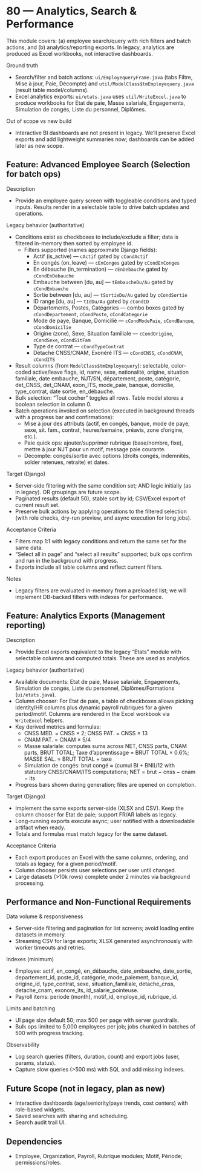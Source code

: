 # 80 — Analytics, Search & Performance

This module covers: (a) employee search/query with rich filters and batch actions, and (b) analytics/reporting exports. In legacy, analytics are produced as Excel workbooks, not interactive dashboards.

Ground truth
- Search/filter and batch actions: `ui/EmployequeryFrame.java` (tabs Filtre, Mise à jour, Paie, Décompte) and `util/ModelClass$tmEmployequery.java` (result table model/columns).
- Excel analytics exports: `ui/etats.java` uses `util/WriteExcel.java` to produce workbooks for Etat de paie, Masse salariale, Engagements, Simulation de congés, Liste du personnel, Diplômes.

Out of scope vs new build
- Interactive BI dashboards are not present in legacy. We’ll preserve Excel exports and add lightweight summaries now; dashboards can be added later as new scope.

## Feature: Advanced Employee Search (Selection for batch ops)

Description
- Provide an employee query screen with toggleable conditions and typed inputs. Results render in a selectable table to drive batch updates and operations.

Legacy behavior (authoritative)
- Conditions exist as checkboxes to include/exclude a filter; data is filtered in-memory then sorted by employee id.
	- Filters supported (names approximate Django fields):
		- Actif (is_active) — `cActif` gated by `cCondActif`
		- En congés (on_leave) — `cEnConges` gated by `cCondEnConges`
		- En débauche (in_termination) — `cEnDebauche` gated by `cCondEnDebauche`
		- Embauche between [du, au] — `tEmbaucheDu/Au` gated by `cCondEmbauche`
		- Sortie between [du, au] — `tSortieDu/Au` gated by `cCondSortie`
		- ID range [du, au] — `tIdDu/Au` gated by `cCondID`
		- Départements, Postes, Catégories — combo boxes gated by `cCondDepartement`, `cCondPoste`, `cCondCategorie`
		- Mode de paye, Banque, Domicilié — `cCondModePaie`, `cCondBanque`, `cCondDomicilie`
		- Origine (zone), Sexe, Situation familiale — `cCondOrigine`, `cCondSexe`, `cCondSitFam`
		- Type de contrat — `cCondTypeContrat`
		- Détaché CNSS/CNAM, Exonéré ITS — `cCondCNSS`, `cCondCNAM`, `cCondITS`
- Result columns (from `ModelClass$tmEmployequery`): selectable, color-coded active/leave flags, id, name, sexe, nationalité, origine, situation familiale, date embauche, NJT/SN, département, poste, catégorie, det_CNSS, det_CNAM, exon_ITS, mode_paie, banque, domicilie, type_contrat, date sortie, en_débauche.
- Bulk selection: “Tout cocher” toggles all rows. Table model stores a boolean selection in column 0.
- Batch operations invoked on selection (executed in background threads with a progress bar and confirmations):
	- Mise à jour des attributs (actif, en congés, banque, mode de paye, sexe, sit. fam., contrat, heures/semaine, préavis, zone d’origine, etc.).
	- Paie quick ops: ajouter/supprimer rubrique (base/nombre, fixe), mettre à jour NJT pour un motif, message paie courante.
	- Décompte: congés/sortie avec options (droits congés, indemnités, solder retenues, retraite) et dates.

Target (Django)
- Server-side filtering with the same condition set; AND logic initially (as in legacy). OR groupings are future scope.
- Paginated results (default 50), stable sort by id; CSV/Excel export of current result set.
- Preserve bulk actions by applying operations to the filtered selection (with role checks, dry-run preview, and async execution for long jobs).

Acceptance Criteria
- Filters map 1:1 with legacy conditions and return the same set for the same data.
- “Select all in page” and “select all results” supported; bulk ops confirm and run in the background with progress.
- Exports include all table columns and reflect current filters.

Notes
- Legacy filters are evaluated in-memory from a preloaded list; we will implement DB-backed filters with indexes for performance.

## Feature: Analytics Exports (Management reporting)

Description
- Provide Excel exports equivalent to the legacy “Etats” module with selectable columns and computed totals. These are used as analytics.

Legacy behavior (authoritative)
- Available documents: Etat de paie, Masse salariale, Engagements, Simulation de congés, Liste du personnel, Diplômes/Formations (`ui/etats.java`).
- Column chooser: For Etat de paie, a table of checkboxes allows picking identity/HR columns plus dynamic payroll rubriques for a given period/motif. Columns are rendered in the Excel workbook via `WriteExcel` helpers.
- Key derived metrics and formulas:
	- CNSS MED. = CNSS × 2; CNSS PAT. = CNSS × 13
	- CNAM PAT. = CNAM × 5/4
	- Masse salariale: computes sums across NET, CNSS parts, CNAM parts, BRUT TOTAL; Taxe d’apprentissage = BRUT TOTAL × 0.6%; MASSE SAL. = BRUT TOTAL + taxe
	- Simulation de congés: brut congé ≈ (cumul BI + BNI)/12 with statutory CNSS/CNAM/ITS computations; NET = brut − cnss − cnam − its
- Progress bars shown during generation; files are opened on completion.

Target (Django)
- Implement the same exports server-side (XLSX and CSV). Keep the column chooser for Etat de paie; support FR/AR labels as legacy.
- Long-running exports execute async; user notified with a downloadable artifact when ready.
- Totals and formulas must match legacy for the same dataset.

Acceptance Criteria
- Each export produces an Excel with the same columns, ordering, and totals as legacy, for a given period/motif.
- Column chooser persists user selections per user until changed.
- Large datasets (>10k rows) complete under 2 minutes via background processing.

## Performance and Non-Functional Requirements

Data volume & responsiveness
- Server-side filtering and pagination for list screens; avoid loading entire datasets in memory.
- Streaming CSV for large exports; XLSX generated asynchronously with worker timeouts and retries.

Indexes (minimum)
- Employee: actif, en_congé, en_débauche, date_embauche, date_sortie, departement_id, poste_id, catégorie, mode_paiement, banque_id, origine_id, type_contrat, sexe, situation_familiale, detache_cnss, detache_cnam, exonore_its, id_salarie_pointeuse.
- Payroll items: periode (month), motif_id, employe_id, rubrique_id.

Limits and batching
- UI page size default 50; max 500 per page with server guardrails.
- Bulk ops limited to 5,000 employees per job; jobs chunked in batches of 500 with progress tracking.

Observability
- Log search queries (filters, duration, count) and export jobs (user, params, status).
- Capture slow queries (>500 ms) with SQL and add missing indexes.

## Future Scope (not in legacy, plan as new)
- Interactive dashboards (age/seniority/paye trends, cost centers) with role-based widgets.
- Saved searches with sharing and scheduling.
- Search audit trail UI.

## Dependencies
- Employee, Organization, Payroll, Rubrique modules; Motif, Période; permissions/roles.